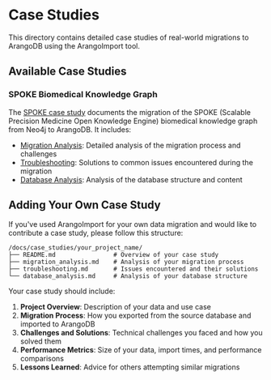 # Case Studies

This directory contains detailed case studies of real-world migrations to ArangoDB using the ArangoImport tool.

## Available Case Studies

### SPOKE Biomedical Knowledge Graph

The [SPOKE case study](./spoke/) documents the migration of the SPOKE (Scalable Precision Medicine Open Knowledge Engine) biomedical knowledge graph from Neo4j to ArangoDB. It includes:

- [Migration Analysis](./spoke/migration_analysis.md): Detailed analysis of the migration process and challenges
- [Troubleshooting](./spoke/troubleshooting.md): Solutions to common issues encountered during the migration
- [Database Analysis](./spoke/database_analysis.md): Analysis of the database structure and content

## Adding Your Own Case Study

If you've used ArangoImport for your own data migration and would like to contribute a case study, please follow this structure:

```
/docs/case_studies/your_project_name/
├── README.md                # Overview of your case study
├── migration_analysis.md    # Analysis of your migration process
├── troubleshooting.md       # Issues encountered and their solutions
└── database_analysis.md     # Analysis of your database structure
```

Your case study should include:

1. **Project Overview**: Description of your data and use case
2. **Migration Process**: How you exported from the source database and imported to ArangoDB
3. **Challenges and Solutions**: Technical challenges you faced and how you solved them
4. **Performance Metrics**: Size of your data, import times, and performance comparisons
5. **Lessons Learned**: Advice for others attempting similar migrations
